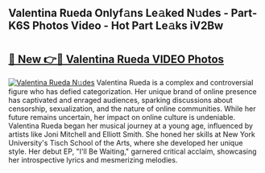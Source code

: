 ## Valentina Rueda Onlyf𝚊ns Le𝚊ked N𝚞des - Part-K6S Photos Video - Hot Part Le𝚊ks iV2Bw

# <h2><a href="http://ab36775.deff.icu/?id=Valentina+Rueda">🔗 New 👉🔴 Valentina Rueda VIDEO Photos</a></h2>

[![Valentina Rueda N𝚞des](https://i.imgur.com/rIISA9y.gif)](http://ab36775.deff.icu/?id=Valentina+Rueda)
Valentina Rueda is a complex and controversial figure who has defied categorization. Her unique brand of online presence has captivated and enraged audiences, sparking discussions about censorship, sexualization, and the nature of online communities. While her future remains uncertain, her impact on online culture is undeniable. Valentina Rueda began her musical journey at a young age, influenced by artists like Joni Mitchell and Elliott Smith. She honed her skills at New York University's Tisch School of the Arts, where she developed her unique style. Her debut EP, "I'll Be Waiting," garnered critical acclaim, showcasing her introspective lyrics and mesmerizing melodies.
